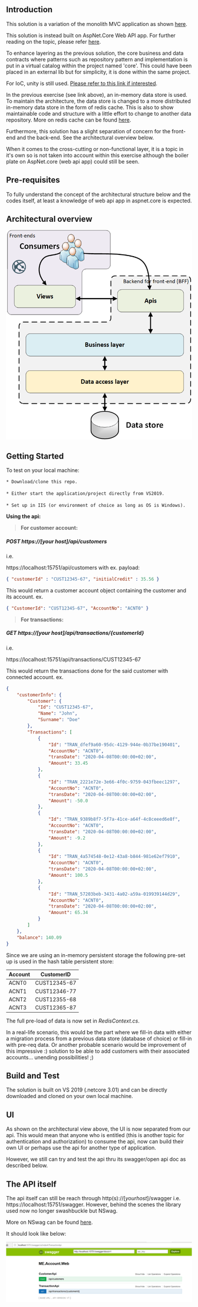 ## Introduction

This solution is a variation of the monolith MVC application as shown [here](https://github.com/spice67/ventura/tree/master/ME.Account.Web).

This solution is instead built on AspNet.Core Web API app.
For further reading on the topic, please refer <a href="https://docs.microsoft.com/sv-se/aspnet/core/web-api/?view=aspnetcore-3.1">here</a>.

To enhance layering as the previous solution, the core business and data contracts where patterns such as repository pattern and implementation is put in a virtual catalog within the project named 'core'. This could have been placed in an external lib but for simplicity, it is done within the same project.

For IoC, unity is still used. <a href="https://github.com/unitycontainer/unity" target="_blank">Please refer to this link if interested</a>.

In the previous exercise (see link above), an in-memory data store is used. To maintain the architecture, the data store is changed to a more distributed in-memory data store in the form of redis cache. This is also to show maintainable code and structure with a little effort to change to another data repository.
More on redis cache can be found [here](https://redis.io/).

Furthermore, this solution has a slight separation of concern for the front-end and the back-end.
See the architectural overview below.

When it comes to the cross-cutting or non-functional layer, it is a topic in it's own so is not taken into account within this exercise although the boiler plate on AspNet.core (web api app) could still be seen.

## Pre-requisites
To fully understand the concept of the architectural structure below and the codes itself, at least a knowledge of web api app in aspnet.core is expected.

## Architectural overview

![](archstructvw.png)

## Getting Started

To test on your local machine:

    * Download/clone this repo.

    * Either start the application/project directly from VS2019.

    * Set up in IIS (or environment of choice as long as OS is Windows).

**Using the api:**

> **For customer account:** 


##### *POST https://[your host]/api/customers*

i.e.

https://localhost:15751/api/customers with ex. payload: 

```json
{ "customerId" : "CUST12345-67", "initialCredit" : 35.56 }
```


This would return a customer account object containing the customer and its account.
ex.

```json
{ "CustomerId": "CUST12345-67", "AccountNo": "ACNT0" }
```


> **For transactions:** 

##### *GET https://[your host]/api/transactions/{customerId}*

i.e. 

https://localhost:15751/api/transactions/CUST12345-67

This would return the transactions done for the said customer with connected account. 
ex. 

```json
{
    "customerInfo": {
        "Customer": {
            "Id": "CUST12345-67",
            "Name": "John",
            "Surname": "Doe"
        },
        "Transactions": [
            {
                "Id": "TRAN_dfef9a60-95dc-4129-944e-0b37be190401",
                "AccountNo": "ACNT0",
                "transDate": "2020-04-08T00:00:00+02:00",
                "Amount": 33.45
            },
            {
                "Id": "TRAN_2221e72e-3e66-4f0c-9759-043fbeec1297",
                "AccountNo": "ACNT0",
                "transDate": "2020-04-08T00:00:00+02:00",
                "Amount": -50.0
            },
            {
                "Id": "TRAN_9389b8f7-5f7a-41ce-a64f-4c8ceeed6e8f",
                "AccountNo": "ACNT0",
                "transDate": "2020-04-08T00:00:00+02:00",
                "Amount": -9.2
            },
            {
                "Id": "TRAN_4a574548-0e12-43a8-b844-981e62ef7910",
                "AccountNo": "ACNT0",
                "transDate": "2020-04-08T00:00:00+02:00",
                "Amount": 100.5
            },
            {
                "Id": "TRAN_57203beb-3431-4a02-a59a-019939144d29",
                "AccountNo": "ACNT0",
                "transDate": "2020-04-08T00:00:00+02:00",
                "Amount": 65.34
            }
        ]
    },
    "balance": 140.09
}
```


Since we are using an in-memory persistent storage the following pre-set up is used in the hash table persistent store:

| Account  | CustomerID   |
|----------|--------------|
| ACNT0    | CUST12345-67 |
| ACNT1    | CUST12346-77 |
| ACNT2    | CUST12355-68 |
| ACNT3    | CUST12365-87 |


The full pre-load of data is now set in *RedisContext.cs*.

In a real-life scenario, this would be the part where we fill-in data with either a migration process from a previous data store (database of choice) or fill-in with pre-req data. Or another probable scenario would be improvement of this impressive :) solution to be able to add customers with their associated accounts... unending possibilities! ;)

## Build and Test

The solution is built on VS 2019 (.netcore 3.01) and can be directly downloaded and cloned on your own local machine.

## UI

As shown on the architectural view above, the UI is now separated from our api. This would mean that
anyone who is entitled (this is another topic for authentication and authorization) to consume the api,
now can build their own UI or perhaps use the api for another type of application.

However, we still can try and test the api thru its swagger/open api doc as described below.

## The API itself

The api itself can still be reach through http(s)://[*yourhost*]/swagger i.e. https://localhost:15751/swagger. However, behind the scenes the library used now no longer swashbuckle but NSwag.

More on NSwag can be found [here](https://docs.microsoft.com/en-us/aspnet/core/tutorials/getting-started-with-nswag?view=aspnetcore-3.1&tabs=visual-studio).

It should look like below:

![](swaggervy.png)

